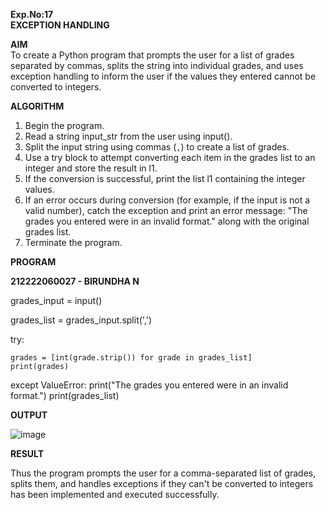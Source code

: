 **Exp.No:17  
EXCEPTION HANDLING**


**AIM**  
To create a Python program that prompts the user for a list of grades separated by commas, splits the string into individual grades, and uses exception handling to inform the user if the values they entered cannot be converted to integers.

**ALGORITHM**

1. Begin the program.  
2. Read a string input_str from the user using input().  
3. Split the input string using commas (`,`) to create a list of grades.  
4. Use a try block to attempt converting each item in the grades list to an integer and store the result in l1.  
5. If the conversion is successful, print the list l1 containing the integer values.  
6. If an error occurs during conversion (for example, if the input is not a valid number), catch the exception and print an error message: "The grades you entered were in an invalid format." along with the original grades list.  
7. Terminate the program.


**PROGRAM**

**212222060027 - BIRUNDHA N**


grades_input = input()

grades_list = grades_input.split(',')

try:
  
    grades = [int(grade.strip()) for grade in grades_list]
    print(grades)
except ValueError:
    print("The grades you entered were in an invalid format.")
    print(grades_list) 


**OUTPUT**

![image](https://github.com/user-attachments/assets/69533907-c573-4df4-a71a-69a99db5eb4c)


**RESULT**

Thus the program prompts the user for a comma-separated list of grades, splits them, and handles exceptions if they can't be converted to integers has been implemented and executed successfully.
